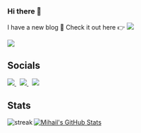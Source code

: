 ### Hi there 👋

I have a new blog 🎉 Check it out here 👉 [![](https://img.shields.io/website?color=e4740c&style=flat-square&up_message=mihailgaberov.com&url=https%3A%2F%2Fmihailgaberov.com)](https://mihailgaberov.com) 

![](https://komarev.com/ghpvc/?username=mihailgaberov&color=e4740c)

## Socials
[![](https://api.iconify.design/fa-brands:linkedin.svg?height=30&color=%23313131) ](https://www.linkedin.com/in/%F0%9F%91%A8%F0%9F%8F%BB%E2%80%8D%F0%9F%92%BB-mihail-gaberov-6a73b03a/)&nbsp;&nbsp;[![](https://api.iconify.design/fa-brands:github.svg?height=30&color=%23313131) ](https://github.com/mihailgaberov)&nbsp;&nbsp;[![](https://api.iconify.design/fa-brands:twitter.svg?height=30&color=%23313131) ](https://twitter.com/mihailgaberov)


## Stats
<a href="https://github.com/mihailgaberov">
  <img align="center" src="https://github-readme-stats.vercel.app/api?username=mihailgaberov&show_icons=true&line_height=27&count_private=true&title_color=e4740c&text_color=c9cacc&icon_color=e4740c&bg_color=1d1f21" alt="Mihail's GitHub Stats" />
</a>
<a href="https://github.com/mihailgaberov">
  <img align="left" alt="streak" src="http://github-readme-streak-stats.herokuapp.com?user=mihailgaberov&theme=dark" />
</a>

